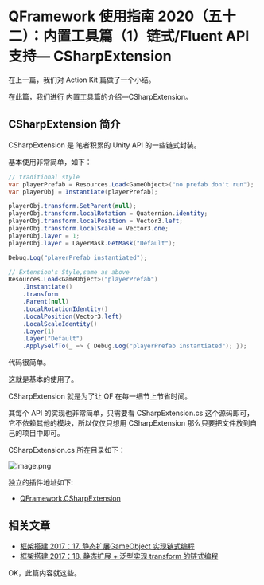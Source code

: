 # QFramework 使用指南 2020（五十二）：内置工具篇（1）链式/Fluent API 支持— CSharpExtension
在上一篇，我们对 Action Kit 篇做了一个小结。

在此篇，我们进行 内置工具篇的介绍—CSharpExtension。

## CSharpExtension 简介
CSharpExtension 是 笔者积累的 Unity API 的一些链式封装。

基本使用非常简单，如下：
``` csharp
// traditional style
var playerPrefab = Resources.Load<GameObject>("no prefab don't run");
var playerObj = Instantiate(playerPrefab);

playerObj.transform.SetParent(null);
playerObj.transform.localRotation = Quaternion.identity;
playerObj.transform.localPosition = Vector3.left;
playerObj.transform.localScale = Vector3.one;
playerObj.layer = 1;
playerObj.layer = LayerMask.GetMask("Default");

Debug.Log("playerPrefab instantiated");

// Extension's Style,same as above 
Resources.Load<GameObject>("playerPrefab")
    .Instantiate()
    .transform
    .Parent(null)
    .LocalRotationIdentity()
    .LocalPosition(Vector3.left)
    .LocalScaleIdentity()
    .Layer(1)
    .Layer("Default")
    .ApplySelfTo(_ => { Debug.Log("playerPrefab instantiated"); });
```

代码很简单。

这就是基本的使用了。

CSharpExtension 就是为了让 QF 在每一细节上节省时间。

其每个 API 的实现也非常简单，只需要看 CSharpExtension.cs 这个源码即可，它不依赖其他的模块，所以仅仅只想用 CSharpExtension 那么只要把文件放到自己的项目中即可。

CSharpExtension.cs 所在目录如下：

![image.png](http://file.liangxiegame.com/70cefa38-8c7c-4c9e-96f0-6db604bbd9df.png)

独立的插件地址如下:
* [QFramework.CSharpExtension](https://liangxiegame.com/qf/package/detail/0a9407ce-d395-43c6-b2b0-abfec3e50824)


## 相关文章
* [框架搭建 2017：17\. 静态扩展GameObject 实现链式编程](https://liangxiegame.com/zhuanlan/content/detail/81c0e32f-1028-4455-aad1-a82d15704027)
* [框架搭建 2017：18\. 静态扩展 + 泛型实现 transform 的链式编程](https://liangxiegame.com/zhuanlan/content/detail/032de6c3-9b7d-4bb8-9fa7-06344afe44dd)

OK，此篇内容就这些。
